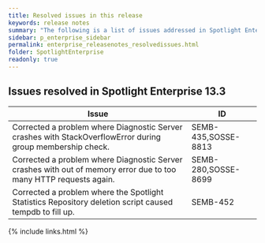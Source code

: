 ```yaml
---
title: Resolved issues in this release
keywords: release notes
summary: "The following is a list of issues addressed in Spotlight Enterprise 13.3"
sidebar: p_enterprise_sidebar
permalink: enterprise_releasenotes_resolvedissues.html
folder: SpotlightEnterprise
readonly: true
---
```




## Issues resolved in Spotlight Enterprise 13.3

Issue | ID
------|---
Corrected a problem where Diagnostic Server crashes with StackOverflowError during group membership check. | SEMB-435,SOSSE-8813
Corrected a problem where Diagnostic Server crashes with out of memory error due to too many HTTP requests again.| SEMB-280,SOSSE-8699
Corrected a problem where the Spotlight Statistics Repository deletion script caused tempdb to fill up. | SEMB-452

{% include links.html %}
